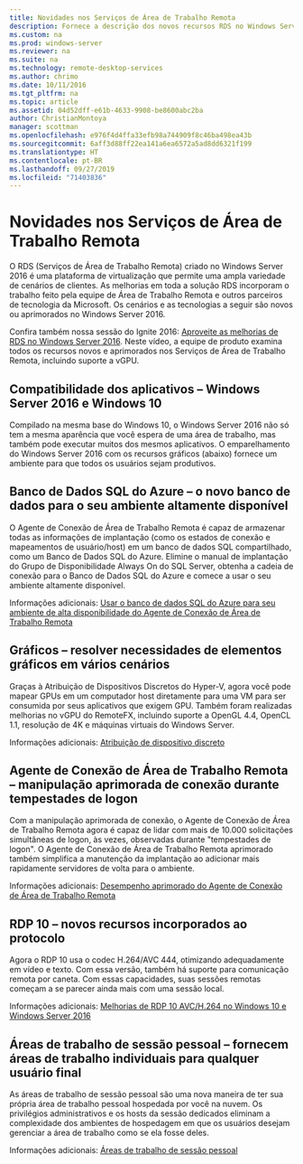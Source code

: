 ```yaml
---
title: Novidades nos Serviços de Área de Trabalho Remota
description: Fornece a descrição dos novos recursos RDS no Windows Server 2016.
ms.custom: na
ms.prod: windows-server
ms.reviewer: na
ms.suite: na
ms.technology: remote-desktop-services
ms.author: chrimo
ms.date: 10/11/2016
ms.tgt_pltfrm: na
ms.topic: article
ms.assetid: 04d52dff-e61b-4633-9908-be8600abc2ba
author: ChristianMontoya
manager: scottman
ms.openlocfilehash: e976f4d4ffa33efb98a744909f8c46ba498ea43b
ms.sourcegitcommit: 6aff3d88ff22ea141a6ea6572a5ad8dd6321f199
ms.translationtype: HT
ms.contentlocale: pt-BR
ms.lasthandoff: 09/27/2019
ms.locfileid: "71403836"
---
```

# <a name="whats-new-in-remote-desktop-services"></a>Novidades nos Serviços de Área de Trabalho Remota

O RDS (Serviços de Área de Trabalho Remota) criado no Windows Server 2016 é uma plataforma de virtualização que permite uma ampla variedade de cenários de clientes. As melhorias em toda a solução RDS incorporam o trabalho feito pela equipe de Área de Trabalho Remota e outros parceiros de tecnologia da Microsoft. Os cenários e as tecnologias a seguir são novos ou aprimorados no Windows Server 2016.

Confira também nossa sessão do Ignite 2016: [Aproveite as melhorias de RDS no Windows Server 2016](https://channel9.msdn.com/Events/Ignite/2016/BRK3098). Neste vídeo, a equipe de produto examina todos os recursos novos e aprimorados nos Serviços de Área de Trabalho Remota, incluindo suporte a vGPU. 

## <a name="app-compatibility---windows-server-2016-and-windows-10"></a>Compatibilidade dos aplicativos – Windows Server 2016 e Windows 10
Compilado na mesma base do Windows 10, o Windows Server 2016 não só tem a mesma aparência que você espera de uma área de trabalho, mas também pode executar muitos dos mesmos aplicativos. O emparelhamento do Windows Server 2016 com os recursos gráficos (abaixo) fornece um ambiente para que todos os usuários sejam produtivos. 

## <a name="azure-sql-database---the-new-database-for-your-highly-available-environment"></a>Banco de Dados SQL do Azure – o novo banco de dados para o seu ambiente altamente disponível
O Agente de Conexão de Área de Trabalho Remota é capaz de armazenar todas as informações de implantação (como os estados de conexão e mapeamentos de usuário/host) em um banco de dados SQL compartilhado, como um Banco de Dados SQL do Azure. Elimine o manual de implantação do Grupo de Disponibilidade Always On do SQL Server, obtenha a cadeia de conexão para o Banco de Dados SQL do Azure e comece a usar o seu ambiente altamente disponível.

Informações adicionais: [Usar o banco de dados SQL do Azure para seu ambiente de alta disponibilidade do Agente de Conexão de Área de Trabalho Remota](https://blogs.technet.microsoft.com/enterprisemobility/2016/05/03/new-windows-server-2016-capability-use-azure-sql-db-for-your-remote-desktop-connection-broker-high-availability-environment/)

## <a name="graphics---solving-graphics-needs-across-various-scenarios"></a>Gráficos – resolver necessidades de elementos gráficos em vários cenários
Graças à Atribuição de Dispositivos Discretos do Hyper-V, agora você pode mapear GPUs em um computador host diretamente para uma VM para ser consumida por seus aplicativos que exigem GPU. Também foram realizadas melhorias no vGPU do RemoteFX, incluindo suporte a OpenGL 4.4, OpenCL 1.1, resolução de 4K e máquinas virtuais do Windows Server.

Informações adicionais: [Atribuição de dispositivo discreto](https://blogs.technet.microsoft.com/virtualization/2015/11/)

## <a name="rd-connection-broker---improved-connection-handling-during-logon-storms"></a>Agente de Conexão de Área de Trabalho Remota – manipulação aprimorada de conexão durante tempestades de logon
Com a manipulação aprimorada de conexão, o Agente de Conexão de Área de Trabalho Remota agora é capaz de lidar com mais de 10.000 solicitações simultâneas de logon, às vezes, observadas durante "tempestades de logon". O Agente de Conexão de Área de Trabalho Remota aprimorado também simplifica a manutenção da implantação ao adicionar mais rapidamente servidores de volta para o ambiente.

Informações adicionais: [Desempenho aprimorado do Agente de Conexão de Área de Trabalho Remota](https://blogs.technet.microsoft.com/enterprisemobility/2015/12/15/improved-remote-desktop-connection-broker-performance-with-windows-server-2016-and-windows-server-2012-r2-hotfix-kb3091411/)

## <a name="rdp-10---new-capabilities-built-into-the-protocol"></a>RDP 10 – novos recursos incorporados ao protocolo
Agora o RDP 10 usa o codec H.264/AVC 444, otimizando adequadamente em vídeo e texto. Com essa versão, também há suporte para comunicação remota por caneta. Com essas capacidades, suas sessões remotas começam a se parecer ainda mais com uma sessão local.  

Informações adicionais: [Melhorias de RDP 10 AVC/H.264 no Windows 10 e Windows Server 2016](https://blogs.technet.microsoft.com/enterprisemobility/2016/01/11/remote-desktop-protocol-rdp-10-avch-264-improvements-in-windows-10-and-windows-server-2016-technical-preview/)

## <a name="personal-session-desktops---providing-individual-desktops-to-any-end-user"></a>Áreas de trabalho de sessão pessoal – fornecem áreas de trabalho individuais para qualquer usuário final
As áreas de trabalho de sessão pessoal são uma nova maneira de ter sua própria área de trabalho pessoal hospedada por você na nuvem. Os privilégios administrativos e os hosts da sessão dedicados eliminam a complexidade dos ambientes de hospedagem em que os usuários desejam gerenciar a área de trabalho como se ela fosse deles.

Informações adicionais: [Áreas de trabalho de sessão pessoal](rds-personal-session-desktops.md)
